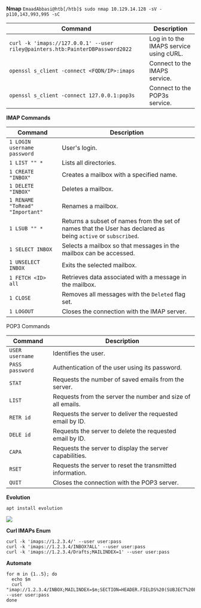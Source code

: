 **Nmap**
`EmaadAbbasi@htb[/htb]$ sudo nmap 10.129.14.128 -sV -p110,143,993,995 -sC`

| **Command**                                                                   | **Description**                         |
| ----------------------------------------------------------------------------- | --------------------------------------- |
| `curl -k 'imaps://127.0.0.1' --user riley@painters.htb:PainterDBPassword2022` | Log in to the IMAPS service using cURL. |
| `openssl s_client -connect <FQDN/IP>:imaps`                                   | Connect to the IMAPS service.           |
| `openssl s_client -connect 127.0.0.1:pop3s`                                   | Connect to the POP3s service.           |
**IMAP Commands**

| **Command**                     | **Description**                                                                                               |
| ------------------------------- | ------------------------------------------------------------------------------------------------------------- |
| `1 LOGIN username password`     | User's login.                                                                                                 |
| `1 LIST "" *`                   | Lists all directories.                                                                                        |
| `1 CREATE "INBOX"`              | Creates a mailbox with a specified name.                                                                      |
| `1 DELETE "INBOX"`              | Deletes a mailbox.                                                                                            |
| `1 RENAME "ToRead" "Important"` | Renames a mailbox.                                                                                            |
| `1 LSUB "" *`                   | Returns a subset of names from the set of names that the User has declared as being `active` or `subscribed`. |
| `1 SELECT INBOX`                | Selects a mailbox so that messages in the mailbox can be accessed.                                            |
| `1 UNSELECT INBOX`              | Exits the selected mailbox.                                                                                   |
| `1 FETCH <ID> all`              | Retrieves data associated with a message in the mailbox.                                                      |
| `1 CLOSE`                       | Removes all messages with the `Deleted` flag set.                                                             |
| `1 LOGOUT`                      | Closes the connection with the IMAP server.                                                                   |

POP3 Commands

| **Command**     | **Description**                                             |
| --------------- | ----------------------------------------------------------- |
| `USER username` | Identifies the user.                                        |
| `PASS password` | Authentication of the user using its password.              |
| `STAT`          | Requests the number of saved emails from the server.        |
| `LIST`          | Requests from the server the number and size of all emails. |
| `RETR id`       | Requests the server to deliver the requested email by ID.   |
| `DELE id`       | Requests the server to delete the requested email by ID.    |
| `CAPA`          | Requests the server to display the server capabilities.     |
| `RSET`          | Requests the server to reset the transmitted information.   |
| `QUIT`          | Closes the connection with the POP3 server.                 |

**Evolution**
```
apt install evolution
```

![](https://book.hacktricks.xyz/~gitbook/image?url=https%3A%2F%2F129538173-files.gitbook.io%2F%7E%2Ffiles%2Fv0%2Fb%2Fgitbook-legacy-files%2Fo%2Fassets%252F-L_2uGJGU7AVNRcqRvEi%252F-Mb1xJJ1ZjWJq6ycKv4z%252F-Mb3hPPkjUl22_NlZSyR%252Fimage.png%3Falt%3Dmedia%26token%3D7a66ec32-1e3a-4548-b981-fde510e5f0a7&width=768&dpr=1&quality=100&sign=2ea9942919b63d71e2039bd64e0f76f7c408fb71300ec1703e6b1c2564ff0fa7)


**Curl IMAPs Enum**
```
curl -k 'imaps://1.2.3.4/' --user user:pass
curl -k 'imaps://1.2.3.4/INBOX?ALL' --user user:pass
curl -k 'imaps://1.2.3.4/Drafts;MAILINDEX=1' --user user:pass
```
**Automate**
```
for m in {1..5}; do
  echo $m
  curl "imap://1.2.3.4/INBOX;MAILINDEX=$m;SECTION=HEADER.FIELDS%20(SUBJECT%20FROM)" --user user:pass
done
```